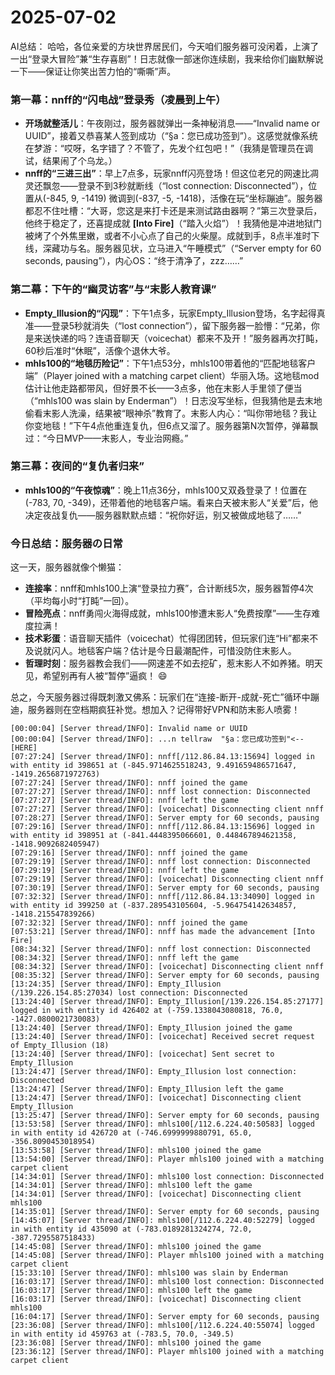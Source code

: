 # 2025-07-02

AI总结：
哈哈，各位亲爱的方块世界居民们，今天咱们服务器可没闲着，上演了一出“登录大冒险”兼“生存喜剧”！日志就像一部迷你连续剧，我来给你们幽默解说一下——保证让你笑出苦力怕的“嘶嘶”声。

### **第一幕：nnff的“闪电战”登录秀（凌晨到上午）**
- **开场就整活儿**：午夜刚过，服务器就弹出一条神秘消息——“Invalid name or UUID”，接着又恭喜某人签到成功（“§a：您已成功签到”）。这感觉就像系统在梦游：“哎呀，名字错了？不管了，先发个红包吧！”（我猜是管理员在调试，结果闹了个乌龙。）
- **nnff的“三进三出”**：早上7点多，玩家nnff闪亮登场！但这位老兄的网速比凋灵还飘忽——登录不到3秒就断线（“lost connection: Disconnected”），位置从(-845, 9, -1419) 微调到(-837, -5, -1418)，活像在玩“坐标蹦迪”。服务器都忍不住吐槽：“大哥，您这是来打卡还是来测试路由器啊？”第三次登录后，他终于稳定了，还喜提成就 **[Into Fire]**（“踏入火焰”）！我猜他是冲进地狱门被烤了个外焦里嫩，或者不小心点了自己的火柴屋。成就到手，8点半准时下线，深藏功与名。服务器见状，立马进入“午睡模式”（“Server empty for 60 seconds, pausing”），内心OS：“终于清净了，zzz……”

### **第二幕：下午的“幽灵访客”与“末影人教育课”**
- **Empty_Illusion的“闪现”**：下午1点多，玩家Empty_Illusion登场，名字起得真准——登录5秒就消失（“lost connection”），留下服务器一脸懵：“兄弟，你是来送快递的吗？连语音聊天（voicechat）都来不及开！”服务器再次打盹，60秒后准时“休眠”，活像个退休大爷。
- **mhls100的“地毯历险记”**：下午1点53分，mhls100带着他的“匹配地毯客户端”（Player joined with a matching carpet client）华丽入场。这地毯mod估计让他走路都带风，但好景不长——3点多，他在末影人手里领了便当（“mhls100 was slain by Enderman”）！日志没写坐标，但我猜他是去末地偷看末影人洗澡，结果被“眼神杀”教育了。末影人内心：“叫你带地毯？我让你变地毯！”下午4点他重连复仇，但6点又溜了。服务器第N次暂停，弹幕飘过：“今日MVP——末影人，专业治网瘾。”

### **第三幕：夜间的“复仇者归来”**
- **mhls100的“午夜惊魂”**：晚上11点36分，mhls100又双叒登录了！位置在(-783, 70, -349)，还带着他的地毯客户端。看来白天被末影人“关爱”后，他决定夜战复仇——服务器默默点蜡：“祝你好运，别又被做成地毯了……”

### **今日总结：服务器の日常**
这一天，服务器就像个懒猫：
- **连接率**：nnff和mhls100上演“登录拉力赛”，合计断线5次，服务器暂停4次（平均每小时“打盹”一回）。
- **冒险亮点**：nnff勇闯火海得成就，mhls100惨遭末影人“免费按摩”——生存难度拉满！
- **技术彩蛋**：语音聊天插件（voicechat）忙得团团转，但玩家们连“Hi”都来不及说就闪人。地毯客户端？估计是今日最潮配件，可惜没防住末影人。
- **哲理时刻**：服务器教会我们——网速差不如去挖矿，惹末影人不如养猪。明天见，希望别再有人被“暂停”逼疯！ 😄

总之，今天服务器过得既刺激又佛系：玩家们在“连接-断开-成就-死亡”循环中蹦迪，服务器则在空档期疯狂补觉。想加入？记得带好VPN和防末影人喷雾！

```
[00:00:04] [Server thread/INFO]: Invalid name or UUID
[00:00:04] [Server thread/INFO]: ...n tellraw  "§a：您已成功签到"<--[HERE]
[07:27:24] [Server thread/INFO]: nnff[/112.86.84.13:15694] logged in with entity id 398651 at (-845.9714625518243, 9.491659486571647, -1419.2656871972763)
[07:27:24] [Server thread/INFO]: nnff joined the game
[07:27:27] [Server thread/INFO]: nnff lost connection: Disconnected
[07:27:27] [Server thread/INFO]: nnff left the game
[07:27:27] [Server thread/INFO]: [voicechat] Disconnecting client nnff
[07:28:27] [Server thread/INFO]: Server empty for 60 seconds, pausing
[07:29:16] [Server thread/INFO]: nnff[/112.86.84.13:15696] logged in with entity id 398951 at (-841.4448395066601, 0.448467894621358, -1418.9092682405947)
[07:29:16] [Server thread/INFO]: nnff joined the game
[07:29:19] [Server thread/INFO]: nnff lost connection: Disconnected
[07:29:19] [Server thread/INFO]: nnff left the game
[07:29:19] [Server thread/INFO]: [voicechat] Disconnecting client nnff
[07:30:19] [Server thread/INFO]: Server empty for 60 seconds, pausing
[07:32:32] [Server thread/INFO]: nnff[/112.86.84.13:34090] logged in with entity id 399250 at (-837.289543105604, -5.964754142634857, -1418.215547839266)
[07:32:32] [Server thread/INFO]: nnff joined the game
[07:53:21] [Server thread/INFO]: nnff has made the advancement [Into Fire]
[08:34:32] [Server thread/INFO]: nnff lost connection: Disconnected
[08:34:32] [Server thread/INFO]: nnff left the game
[08:34:32] [Server thread/INFO]: [voicechat] Disconnecting client nnff
[08:35:32] [Server thread/INFO]: Server empty for 60 seconds, pausing
[13:24:35] [Server thread/INFO]: Empty_Illusion (/139.226.154.85:27034) lost connection: Disconnected
[13:24:40] [Server thread/INFO]: Empty_Illusion[/139.226.154.85:27177] logged in with entity id 426402 at (-759.1338043080818, 76.0, -1427.0800021730083)
[13:24:40] [Server thread/INFO]: Empty_Illusion joined the game
[13:24:40] [Server thread/INFO]: [voicechat] Received secret request of Empty_Illusion (18)
[13:24:40] [Server thread/INFO]: [voicechat] Sent secret to Empty_Illusion
[13:24:47] [Server thread/INFO]: Empty_Illusion lost connection: Disconnected
[13:24:47] [Server thread/INFO]: Empty_Illusion left the game
[13:24:47] [Server thread/INFO]: [voicechat] Disconnecting client Empty_Illusion
[13:25:47] [Server thread/INFO]: Server empty for 60 seconds, pausing
[13:53:58] [Server thread/INFO]: mhls100[/112.6.224.40:50583] logged in with entity id 426720 at (-746.6999999880791, 65.0, -356.8090453018954)
[13:53:58] [Server thread/INFO]: mhls100 joined the game
[13:54:00] [Server thread/INFO]: Player mhls100 joined with a matching carpet client
[14:34:01] [Server thread/INFO]: mhls100 lost connection: Disconnected
[14:34:01] [Server thread/INFO]: mhls100 left the game
[14:34:01] [Server thread/INFO]: [voicechat] Disconnecting client mhls100
[14:35:01] [Server thread/INFO]: Server empty for 60 seconds, pausing
[14:45:07] [Server thread/INFO]: mhls100[/112.6.224.40:52279] logged in with entity id 435090 at (-783.0189281324274, 72.0, -387.7295587518433)
[14:45:08] [Server thread/INFO]: mhls100 joined the game
[14:45:08] [Server thread/INFO]: Player mhls100 joined with a matching carpet client
[15:33:10] [Server thread/INFO]: mhls100 was slain by Enderman
[16:03:17] [Server thread/INFO]: mhls100 lost connection: Disconnected
[16:03:17] [Server thread/INFO]: mhls100 left the game
[16:03:17] [Server thread/INFO]: [voicechat] Disconnecting client mhls100
[16:04:17] [Server thread/INFO]: Server empty for 60 seconds, pausing
[23:36:08] [Server thread/INFO]: mhls100[/112.6.224.40:55074] logged in with entity id 459763 at (-783.5, 70.0, -349.5)
[23:36:08] [Server thread/INFO]: mhls100 joined the game
[23:36:12] [Server thread/INFO]: Player mhls100 joined with a matching carpet client
```
